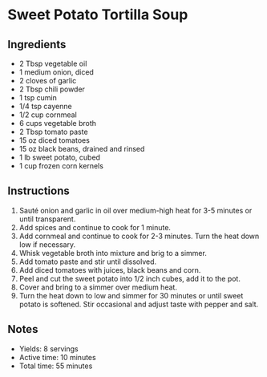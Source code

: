 # Sweet Potato Tortilla Soup

## Ingredients
- 2 Tbsp vegetable oil
- 1 medium onion, diced
- 2 cloves of garlic
- 2 Tbsp chili powder
- 1 tsp cumin
- 1/4 tsp cayenne
- 1/2 cup cornmeal
- 6 cups vegetable broth
- 2 Tbsp tomato paste
- 15 oz diced tomatoes
- 15 oz black beans, drained and rinsed
- 1 lb sweet potato, cubed
- 1 cup frozen corn kernels

## Instructions
1. Sauté onion and garlic in oil over medium-high heat for 3-5 minutes or until transparent.
2. Add spices and continue to cook for 1 minute.
3. Add cornmeal and continue to cook for 2-3 minutes. Turn the heat down low if necessary.
4. Whisk vegetable broth into mixture and brig to a simmer.
5. Add tomato paste and stir until dissolved.
6. Add diced tomatoes with juices, black beans and corn.
7. Peel and cut the sweet potato into 1/2 inch cubes, add it to the pot.
8. Cover and bring to a simmer over medium heat.
9. Turn the heat down to low and simmer for 30 minutes or until sweet potato is softened. Stir occasional and adjust taste with pepper and salt.

## Notes
- Yields: 8 servings
- Active time: 10 minutes
- Total time: 55 minutes

